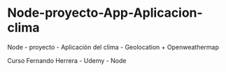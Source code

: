 # Node-proyecto-App-Aplicacion-clima
Node - proyecto - Aplicación del clima - Geolocation + Openweathermap

Curso Fernando Herrera - Udemy - Node
